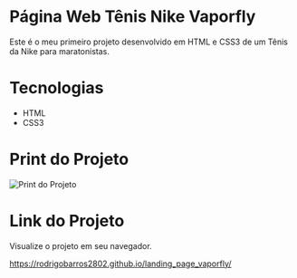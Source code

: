 # Página Web Tênis Nike Vaporfly

Este é o meu primeiro projeto desenvolvido em HTML e CSS3 de um Tênis da Nike para maratonistas.


##

# Tecnologias

* HTML
* CSS3

##

# Print do Projeto

![Print do Projeto](https://github.com/rodrigobarros2802/landing-page-vaporfly/blob/master/vaporfly/imagens/print-projeto.jpg)

##

# Link do Projeto

Visualize o projeto em seu navegador.

https://rodrigobarros2802.github.io/landing_page_vaporfly/
